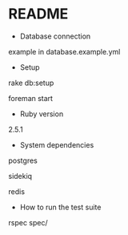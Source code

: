 # README

* Database connection

example in database.example.yml
  
* Setup

rake db:setup

foreman start

* Ruby version

2.5.1

* System dependencies

postgres

sidekiq

redis

* How to run the test suite

rspec spec/
